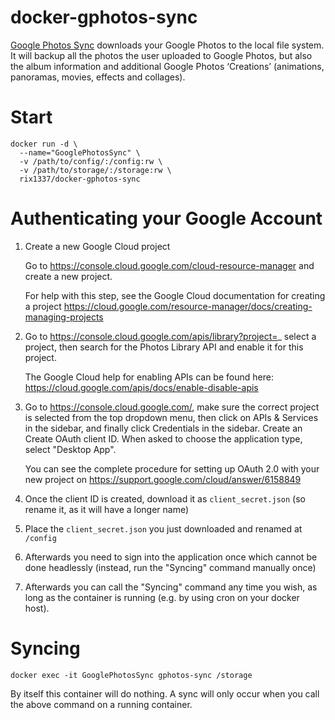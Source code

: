 # docker-gphotos-sync

[Google Photos Sync](https://github.com/gilesknap/gphotos-sync) downloads your Google Photos to the local file system.
It will backup all the photos the user uploaded to Google Photos, but also
the album information and additional Google Photos ‘Creations’ (animations, panoramas, movies, effects and collages).

# Start

```
docker run -d \
  --name="GooglePhotosSync" \
  -v /path/to/config/:/config:rw \
  -v /path/to/storage/:/storage:rw \
  rix1337/docker-gphotos-sync
  ```


# Authenticating your Google Account

1. Create a new Google Cloud project

   Go to https://console.cloud.google.com/cloud-resource-manager and create a new project.

   For help with this step, see the Google Cloud documentation for creating a project https://cloud.google.com/resource-manager/docs/creating-managing-projects

2. Go to https://console.cloud.google.com/apis/library?project=_ select a project, then search for the Photos Library API and enable it for this project.

   The Google Cloud help for enabling APIs can be found here: https://cloud.google.com/apis/docs/enable-disable-apis

3. Go to https://console.cloud.google.com/, make sure the correct project is selected from the top dropdown menu, then click on APIs & Services in the sidebar, and finally click Credentials in the sidebar. Create an Create OAuth client ID. When asked to choose the application type, select "Desktop App".

   You can see the complete procedure for setting up OAuth 2.0 with your new project on https://support.google.com/cloud/answer/6158849

4. Once the client ID is created, download it as `client_secret.json` (so rename it, as it will have a longer name)

5. Place the `client_secret.json` you just downloaded and renamed at `/config`

6. Afterwards you need to sign into the application once which cannot be done headlessly (instead, run the "Syncing" command manually once)

7. Afterwards you can call the "Syncing" command any time you wish, as long as the container is running (e.g. by using cron on your docker host).

# Syncing

`docker exec -it GooglePhotosSync gphotos-sync /storage`

By itself this container will do nothing. A sync will only occur when you call the above command on a running container.
